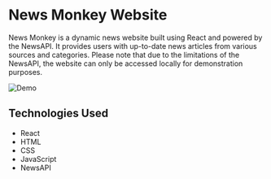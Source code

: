 # News Monkey Website


News Monkey is a dynamic news website built using React and powered by the NewsAPI. It provides users with up-to-date news articles from various sources and categories. Please note that due to the limitations of the NewsAPI, the website can only be accessed locally for demonstration purposes.

![Demo](/NewsMonkeygif.gif)



## Technologies Used

- React
- HTML
- CSS
- JavaScript
- NewsAPI

